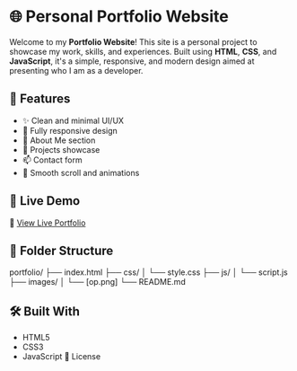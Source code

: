 # 🌐 Personal Portfolio Website

Welcome to my **Portfolio Website**! This site is a personal project to showcase my work, skills, and experiences. Built using **HTML**, **CSS**, and **JavaScript**, it's a simple, responsive, and modern design aimed at presenting who I am as a developer.

## 🚀 Features

- ✨ Clean and minimal UI/UX
- 📱 Fully responsive design
- 🧠 About Me section
- 💼 Projects showcase
- 📫 Contact form
- 🎯 Smooth scroll and animations

## 📸 Live Demo

🔗 [View Live Portfolio](https://imluffy000.github.io/Portfolio/)

## 📁 Folder Structure

portfolio/
├── index.html
├── css/
│ └── style.css
├── js/
│ └── script.js
├── images/
│ └── [op.png]
└── README.md

## 🛠️ Built With

- HTML5
- CSS3
- JavaScript
📝 License
